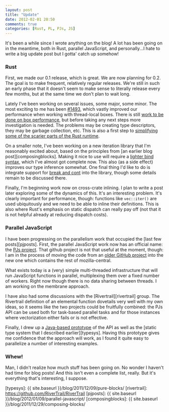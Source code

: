 ```yaml
---
layout: post
title: "Update"
date: 2012-02-01 20:50
comments: true
categories: [Rust, PL, PJs, JS]
---
```


It's been a while since I wrote anything on the blog! A lot has been
going on in the meantime, both in Rust, parallel JavaScript, and
personally...I hate to write a big update post but I gotta' catch up
somehow!

### Rust

First, we made our 0.1 release, which is great.  We are now planning
for 0.2.  The goal is to make frequent, relatively regular releases.
We're still in such an early phase that it doesn't seem to make sense
to literally release every few months, but at the same time we don't
plan to wait long.

Lately I've been working on several issues, some major, some minor.
The most exciting to me has been [#1493][1493], which vastly improved
our performance when working with thread-local boxes.  There is still
[work to be done on box performance][1737], but before taking any next
steps more investigation is needed.  The problems may be creating type
descriptors, they may be garbage collection, etc.  This is also a
first step to
[simplifying some of the scarier parts of the Rust runtime][1739].

On a smaller note, I've been working on a new iteration library that
I'm reasonably excited about, based on the principles from
[an earlier blog post][composingblocks].  Making it nice to use will require a
[lighter bind syntax][1649], which I've almost got complete now.
This also (as a side effect) improves our type inference somewhat.
One final thing I'd like to do is integrate support for
[break and cont][1619] into the library, though some details remain to
be discussed there.

Finally, I'm beginning work now on cross-crate inlining.  I plan to
write a post later exploring some of the dynamics of this.  It's an
interesting problem.  It's clearly important for performance, though:
functions like `vec::iter()` are used ubiquitously and we need to be
able to inline their definitions.  This is also where Rust's emphasis
on static dispatch can really pay off (not that it is not helpful
already at reducing dispatch costs).

### Parallel JavaScript

I have been progressing on the parallelism work that occupied the
[last few posts][pjposts].  First, the parallel JavaScript work now
has an official name: the [PJs project][pjs].  That github project is
not that useful at the moment, though: I am in the process of moving
the code from an [older GitHub project][pjs-old] into the new one
which contains the rest of mozilla-central.

What exists today is a (very) simple multi-threaded infrastructure
that will run JavaScript functions in parallel, multiplexing them over
a fixed number of workers.  Right now though there is no data sharing
between threads.  I am working on the membrane approach.

I have also had some discussions with the [Rivertrail][rivertrail]
group.  The Rivertrail definition of an elemental function dovetails
very well with my own ideas, so it seems like the two projects could
be fruitfully combined: the PJs API can be used both for task-based
parallel tasks and for those instances where vectorization either
fails or is not effective.

Finally, I drew up a [Java-based prototype][patpar] of the API as well
as the [static type system that I described earlier][typesys].  Having
this prototype gives me confidence that the approach will work, as I
found it quite easy to parallelize a number of interesting examples.

### Whew!

Man, I didn't realize how much stuff has been going on.  No wonder I
haven't had time for blog posts!  And this isn't even a complete list,
really.  But it's everything that's interesting, I suppose. 

[1493]: https://github.com/mozilla/rust/issues/1493
[1737]: https://github.com/mozilla/rust/issues/1737
[1739]: https://github.com/mozilla/rust/issues/1739
[1619]: https://github.com/mozilla/rust/issues/1619
[1649]: https://github.com/mozilla/rust/issues/1649
[pjs]: https://github.com/nikomatsakis/pjs
[pjs-old]: https://github.com/nikomatsakis/pjs-old
[patpar]: https://github.com/nikomatsakis/patpar
[typesys]: {{ site.baseurl }}/blog/2011/12/09/pure-blocks/
[rivertrail]: https://github.com/RiverTrail/RiverTrail
[pjposts]: {{ site.baseurl }}/blog/2012/01/09/parallel-javascript/
[composingblocks]: {{ site.baseurl }}/blog/2011/12/29/composing-blocks/
